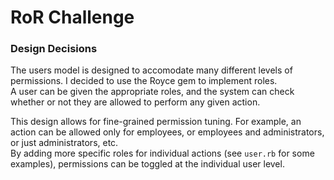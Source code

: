 # RoR Challenge

### Design Decisions

The users model is designed to accomodate many different levels of permissions.
I decided to use the Royce gem to implement roles.  
A user can be given the appropriate roles, and the system can check whether or not they are allowed to perform any given action.

This design allows for fine-grained permission tuning. For example, an action can be allowed only for employees, or employees and administrators, or just administrators, etc.  
By adding more specific roles for individual actions (see `user.rb` for some examples), permissions can be toggled at the individual user level.
